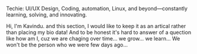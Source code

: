 <!-- hint:start -->
Techie: UI/UX Design, Coding, automation, Linux, and beyond—constantly learning, solving, and innovating.
<!-- hint:end -->

Hi, I'm Kavindu. and this section, I would like to keep it as an artical rather than placing my bio data! And to be honest it's hard to answer of a quection like how am I, cuz we are chaging over time... we grow... we learn... We won't be the person who we were few days ago...